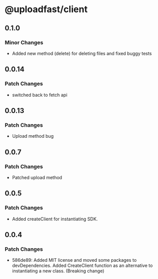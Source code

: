 # @uploadfast/client

## 0.1.0

### Minor Changes

- Added new method (delete) for deleting files and fixed buggy tests

## 0.0.14

### Patch Changes

- switched back to fetch api

## 0.0.13

### Patch Changes

- Upload method bug

## 0.0.7

### Patch Changes

- Patched upload method

## 0.0.5

### Patch Changes

- Added createClient for instantiating SDK.

## 0.0.4

### Patch Changes

- 586de89: Added MIT license and moved some packages to devDependencies. Added CreateClient function
  as an alternative to instantiating a new class. (Breaking change)
